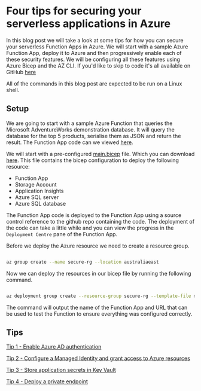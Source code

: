 # Four tips for securing your serverless applications in Azure

In this blog post we will take a look at some tips for how you can secure your serverless Function Apps in Azure. We will start with a sample Azure Function App, deploy it to Azure and then progressively enable each of these security features. We will be configuring all these features using Azure Bicep and the AZ CLI. If you'd like to skip to code it's all available on GitHub [here](http://github.com)

All of the commands in this blog post are expected to be run on a Linux shell.

## Setup

We are going to start with a sample Azure Function that queries the Microsoft AdventureWorks demonstration database. It will query the database for the top 5 products, serialise them as JSON and return the result. The Function App code can we viewed [here](http://github.com).

We will start with a pre-configured [main.bicep](https://raw.githubusercontent.com/arincoau/four-tips-securing-serverless/main/main.bicep) file. Which you can download [here](https://raw.githubusercontent.com/arincoau/four-tips-securing-serverless/main/main.bicep). This file contains the bicep configuration to deploy the following resource:

- Function App
- Storage Account
- Application Insights
- Azure SQL server
- Azure SQL database

The Function App code is deployed to the Function App using a source control reference to the github repo containing  the code. The deployment of the code can take a little while and you can view the progress in the `Deployment Centre` pane of the Function App.

Before we deploy the Azure resource we need to create a resource group.

``` sh

az group create --name secure-rg --location australiaeast

```

Now we can deploy the resources in our bicep file by running the following command.

``` sh

az deployment group create --resource-group secure-rg --template-file main.bicep --query properties.outputs

```

The command will output the name of the Function App and URL that can be used to test the Function to ensure everything was configured correctly.

## Tips

[Tip 1 - Enable Azure AD authentication](tip_1.md)

[Tip 2 - Configure a Managed Identity and grant access to Azure resources](tip_2.md)

[Tip 3 - Store application secrets in Key Vault](tip_3.md)

[Tip 4 - Deploy a private endpoint](tip_4.md)
